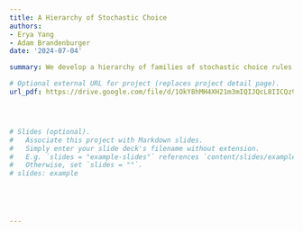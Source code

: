 ```yaml
---
title: A Hierarchy of Stochastic Choice
authors:
- Erya Yang
- Adam Brandenburger
date: '2024-07-04'

summary: We develop a hierarchy of families of stochastic choice rules in terms of increasing complexity based on the concepts of a conditional probability space (Renyi, 1955) and a dimensionally-ordered system of measures (Renyi, 1956). The levels of our hierarchy are single-valued or point conditional probability spaces (PCPS’s); conditional probability spaces; probabilistic mixtures of PCPS’s; mutually absolutely continuous mixtures of PCPS’s; absolutely continuous mixtures of PCPS’s; and signed probability mixtures of PCPS’s.We show at a general measure-theoretic level that the first five levels are strictly nested. In the finite case, the sixth level nests all the other levels (the general case here appears to be open). Our hierarchy organizes various well-known axioms for stochastic choice and identifies some new relationships among them. It also offers a precise definition of contextuality in stochastic choice and, from this, a new classification of some leading behavioral effects in choice.

# Optional external URL for project (replaces project detail page).
url_pdf: https://drive.google.com/file/d/1OkY8hMH4XH21m3mIQIJQcL8IICQz9tTE/view?usp=drive_link




# Slides (optional).
#   Associate this project with Markdown slides.
#   Simply enter your slide deck's filename without extension.
#   E.g. `slides = "example-slides"` references `content/slides/example-slides.md`.
#   Otherwise, set `slides = ""`.
# slides: example





---
```

